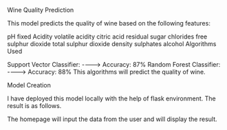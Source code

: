 Wine Quality Prediction

This model predicts the quality of wine based on the following features:

pH
fixed Acidity
volatile acidity
citric acid
residual sugar
chlorides
free sulphur dioxide
total sulphur dioxide
density
sulphates
alcohol
Algorithms Used

Support Vector Classifier: ----> Accuracy: 87%
Random Forest Classifier: ----> Accuracy: 88%
This algorithms will predict the quality of wine.

Model Creation

I have deployed this model locally with the help of flask environment. The result is as follows.

The homepage will input the data from the user and will display the result.
